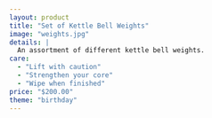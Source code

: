 ```yaml
---
layout: product
title: "Set of Kettle Bell Weights"
image: "weights.jpg"
details: |
  An assortment of different kettle bell weights.
care:
  - "Lift with caution"
  - "Strengthen your core"
  - "Wipe when finished"
price: "$200.00"
theme: "birthday"
---
```

